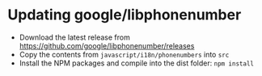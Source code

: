 # Updating google/libphonenumber

- Download the latest release from https://github.com/google/libphonenumber/releases
- Copy the contents from `javascript/i18n/phonenumbers` into `src`
- Install the NPM packages and compile into the dist folder: `npm install`
